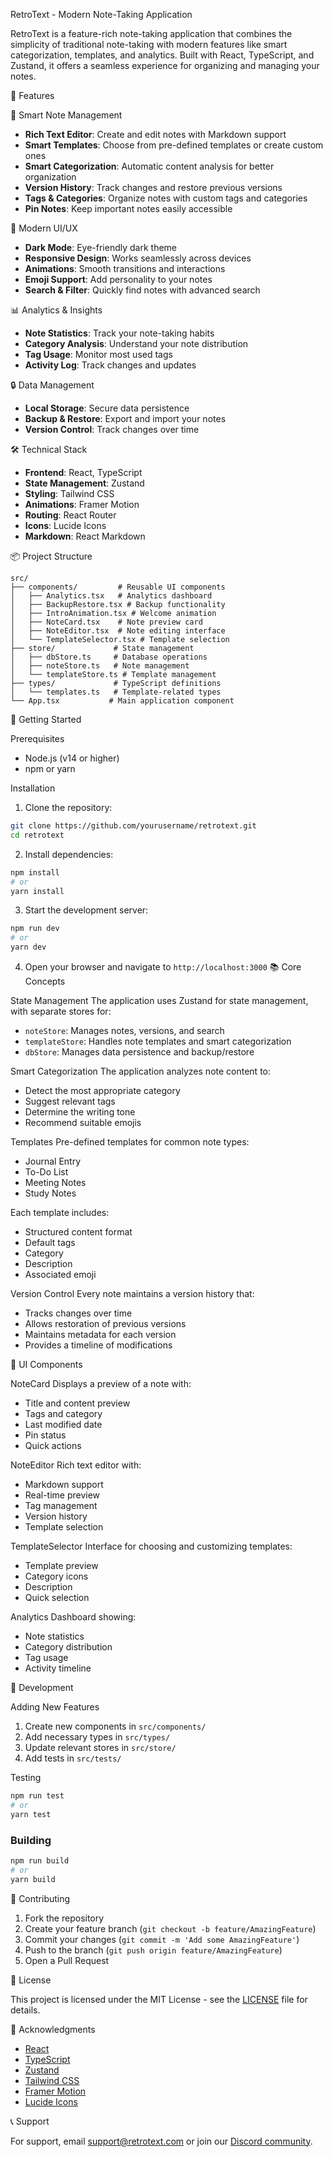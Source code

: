 RetroText - Modern Note-Taking Application

RetroText is a feature-rich note-taking application that combines the simplicity of traditional note-taking with modern features like smart categorization, templates, and analytics. Built with React, TypeScript, and Zustand, it offers a seamless experience for organizing and managing your notes.

🌟 Features

 📝 Smart Note Management
- **Rich Text Editor**: Create and edit notes with Markdown support
- **Smart Templates**: Choose from pre-defined templates or create custom ones
- **Smart Categorization**: Automatic content analysis for better organization
- **Version History**: Track changes and restore previous versions
- **Tags & Categories**: Organize notes with custom tags and categories
- **Pin Notes**: Keep important notes easily accessible

 🎨 Modern UI/UX
- **Dark Mode**: Eye-friendly dark theme
- **Responsive Design**: Works seamlessly across devices
- **Animations**: Smooth transitions and interactions
- **Emoji Support**: Add personality to your notes
- **Search & Filter**: Quickly find notes with advanced search

 📊 Analytics & Insights
- **Note Statistics**: Track your note-taking habits
- **Category Analysis**: Understand your note distribution
- **Tag Usage**: Monitor most used tags
- **Activity Log**: Track changes and updates

 🔒 Data Management
- **Local Storage**: Secure data persistence
- **Backup & Restore**: Export and import your notes
- **Version Control**: Track changes over time

🛠️ Technical Stack

- **Frontend**: React, TypeScript
- **State Management**: Zustand
- **Styling**: Tailwind CSS
- **Animations**: Framer Motion
- **Routing**: React Router
- **Icons**: Lucide Icons
- **Markdown**: React Markdown

📦 Project Structure

```
src/
├── components/         # Reusable UI components
│   ├── Analytics.tsx   # Analytics dashboard
│   ├── BackupRestore.tsx # Backup functionality
│   ├── IntroAnimation.tsx # Welcome animation
│   ├── NoteCard.tsx    # Note preview card
│   ├── NoteEditor.tsx  # Note editing interface
│   └── TemplateSelector.tsx # Template selection
├── store/             # State management
│   ├── dbStore.ts     # Database operations
│   ├── noteStore.ts   # Note management
│   └── templateStore.ts # Template management
├── types/             # TypeScript definitions
│   └── templates.ts   # Template-related types
└── App.tsx           # Main application component
```

🚀 Getting Started

 Prerequisites
- Node.js (v14 or higher)
- npm or yarn

 Installation

1. Clone the repository:
```bash
git clone https://github.com/yourusername/retrotext.git
cd retrotext
```

2. Install dependencies:
```bash
npm install
# or
yarn install
```

3. Start the development server:
```bash
npm run dev
# or
yarn dev
```

4. Open your browser and navigate to `http://localhost:3000`
 📚 Core Concepts

 State Management
The application uses Zustand for state management, with separate stores for:
- `noteStore`: Manages notes, versions, and search
- `templateStore`: Handles note templates and smart categorization
- `dbStore`: Manages data persistence and backup/restore

 Smart Categorization
The application analyzes note content to:
- Detect the most appropriate category
- Suggest relevant tags
- Determine the writing tone
- Recommend suitable emojis

 Templates
Pre-defined templates for common note types:
- Journal Entry
- To-Do List
- Meeting Notes
- Study Notes

Each template includes:
- Structured content format
- Default tags
- Category
- Description
- Associated emoji

 Version Control
Every note maintains a version history that:
- Tracks changes over time
- Allows restoration of previous versions
- Maintains metadata for each version
- Provides a timeline of modifications

 🎨 UI Components

 NoteCard
Displays a preview of a note with:
- Title and content preview
- Tags and category
- Last modified date
- Pin status
- Quick actions

 NoteEditor
Rich text editor with:
- Markdown support
- Real-time preview
- Tag management
- Version history
- Template selection

 TemplateSelector
Interface for choosing and customizing templates:
- Template preview
- Category icons
- Description
- Quick selection

 Analytics
Dashboard showing:
- Note statistics
- Category distribution
- Tag usage
- Activity timeline

🔧 Development

 Adding New Features
1. Create new components in `src/components/`
2. Add necessary types in `src/types/`
3. Update relevant stores in `src/store/`
4. Add tests in `src/tests/`

 Testing
```bash
npm run test
# or
yarn test
```

### Building
```bash
npm run build
# or
yarn build
```

 🤝 Contributing

1. Fork the repository
2. Create your feature branch (`git checkout -b feature/AmazingFeature`)
3. Commit your changes (`git commit -m 'Add some AmazingFeature'`)
4. Push to the branch (`git push origin feature/AmazingFeature`)
5. Open a Pull Request

 📝 License

This project is licensed under the MIT License - see the [LICENSE](LICENSE) file for details.

 🙏 Acknowledgments

- [React](https://reactjs.org/)
- [TypeScript](https://www.typescriptlang.org/)
- [Zustand](https://github.com/pmndrs/zustand)
- [Tailwind CSS](https://tailwindcss.com/)
- [Framer Motion](https://www.framer.com/motion/)
- [Lucide Icons](https://lucide.dev/)

 📞 Support

For support, email support@retrotext.com or join our [Discord community](https://discord.gg/retrotext). 